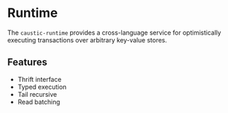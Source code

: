 # Runtime
The ```caustic-runtime``` provides a cross-language service for optimistically executing transactions over arbitrary key-value stores.

## Features
- Thrift interface
- Typed execution
- Tail recursive 
- Read batching

